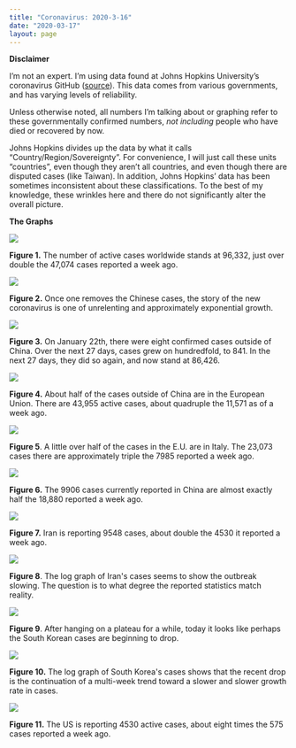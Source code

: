 ```yaml
---
title: "Coronavirus: 2020-3-16"
date: "2020-03-17"
layout: page
---
```


**Disclaimer**

I’m not an expert. I’m using data found at Johns Hopkins University’s coronavirus GitHub ([source](https://github.com/CSSEGISandData/COVID-19/tree/master/csse_covid_19_data/csse_covid_19_daily_reports)). This data comes from various governments, and has varying levels of reliability.

Unless otherwise noted, all numbers I’m talking about or graphing refer to these governmentally confirmed numbers, _not including_ people who have died or recovered by now.

Johns Hopkins divides up the data by what it calls “Country/Region/Sovereignty”. For convenience, I will just call these units “countries”, even though they aren’t all countries, and even though there are disputed cases (like Taiwan). In addition, Johns Hopkins’ data has been sometimes inconsistent about these classifications. To the best of my knowledge, these wrinkles here and there do not significantly alter the overall picture.

**The Graphs**

![](../../i/6w.png)

**Figure 1.** The number of active cases worldwide stands at 96,332, just over double the 47,074 cases reported a week ago.

![](../../i/6x.png)

**Figure 2.** Once one removes the Chinese cases, the story of the new coronavirus is one of unrelenting and approximately exponential growth.

![](../../i/6y.png)

**Figure 3.** On January 22th, there were eight confirmed cases outside of China. Over the next 27 days, cases grew on hundredfold, to 841. In the next 27 days, they did so again, and now stand at 86,426.

![](../../i/6z.png)

**Figure 4.** About half of the cases outside of China are in the European Union. There are 43,955 active cases, about quadruple the 11,571 as of a week ago.

![](../../i/7a.png)

**Figure 5**. A little over half of the cases in the E.U. are in Italy. The 23,073 cases there are approximately triple the 7985 reported a week ago.

![](../../i/7b.png)

**Figure 6.** The 9906 cases currently reported in China are almost exactly half the 18,880 reported a week ago.

![](../../i/7c.png)

**Figure 7.** Iran is reporting 9548 cases, about double the 4530 it reported a week ago.

![](../../i/7d.png)

**Figure 8**. The log graph of Iran's cases seems to show the outbreak slowing. The question is to what degree the reported statistics match reality.

![](../../i/7e.png)

**Figure 9**. After hanging on a plateau for a while, today it looks like perhaps the South Korean cases are beginning to drop.

![](../../i/7f.png)

**Figure 10.** The log graph of South Korea's cases shows that the recent drop is the continuation of a multi-week trend toward a slower and slower growth rate in cases.

![](../../i/7g.png)

**Figure 11.** The US is reporting 4530 active cases, about eight times the 575 cases reported a week ago.
